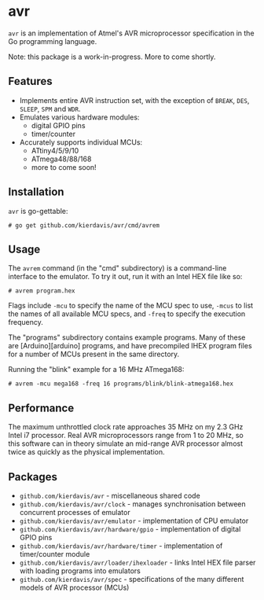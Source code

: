 avr
===

`avr` is an implementation of Atmel's AVR microprocessor specification in the Go
programming language.

Note: this package is a work-in-progress. More to come shortly.

## Features

* Implements entire AVR instruction set, with the exception of `BREAK`, `DES`, `SLEEP`, `SPM` and `WDR`.
* Emulates various hardware modules:
    * digital GPIO pins
    * timer/counter
* Accurately supports individual MCUs:
    * ATtiny4/5/9/10
    * ATmega48/88/168
    * more to come soon!

## Installation

`avr` is go-gettable:

    # go get github.com/kierdavis/avr/cmd/avrem

## Usage

The `avrem` command (in the "cmd" subdirectory) is a command-line interface to
the emulator. To try it out, run it with an Intel HEX file like so:

    # avrem program.hex

Flags include `-mcu` to specify the name of the MCU spec to use, `-mcus` to list
the names of all available MCU specs, and `-freq` to specify the execution
frequency.

The "programs" subdirectory contains example programs. Many of these are
[Arduino][arduino] programs, and have precompiled IHEX program files for a
number of MCUs present in the same directory.

Running the "blink" example for a 16 MHz ATmega168:

    # avrem -mcu mega168 -freq 16 programs/blink/blink-atmega168.hex

## Performance

The maximum unthrottled clock rate approaches 35 MHz on my 2.3 GHz Intel i7
processor. Real AVR microprocessors range from 1 to 20 MHz, so this software can
in theory simulate an mid-range AVR processor almost twice as quickly as the
physical implementation.

## Packages

* `github.com/kierdavis/avr` - miscellaneous shared code
* `github.com/kierdavis/avr/clock` - manages synchronisation between concurrent processes of emulator
* `github.com/kierdavis/avr/emulator` - implementation of CPU emulator
* `github.com/kierdavis/avr/hardware/gpio` - implementation of digital GPIO pins
* `github.com/kierdavis/avr/hardware/timer` - implementation of timer/counter module
* `github.com/kierdavis/avr/loader/ihexloader` - links Intel HEX file parser with loading programs into emulators
* `github.com/kierdavis/avr/spec` - specifications of the many different models of AVR processor (MCUs)
